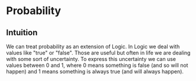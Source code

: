 # Probability
## Intuition
We can treat probability as an extension of Logic. In Logic we deal with values like "true" or "false". Those are useful but often in life we are dealing with some sort of uncertainty. To express this uncertainty we can use values between 0 and 1, where 0 means something is false (and so will not happen) and 1 means something is always true (and will always happen).
